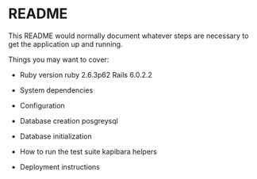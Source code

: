 # README

This README would normally document whatever steps are necessary to get the
application up and running.

Things you may want to cover:

* Ruby version
  ruby 2.6.3p62
  Rails 6.0.2.2

* System dependencies

* Configuration

* Database creation
  posgreysql

* Database initialization

* How to run the test suite
  kapibara helpers

* Deployment instructions
